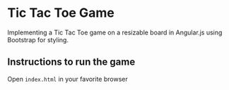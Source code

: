 # Tic Tac Toe Game
Implementing a Tic Tac Toe game on a resizable board in Angular.js using Bootstrap for styling.

## Instructions to run the game
Open `index.html` in your favorite browser
